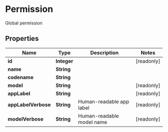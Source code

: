 

# Permission

Global permission

## Properties

| Name | Type | Description | Notes |
|------------ | ------------- | ------------- | -------------|
|**id** | **Integer** |  |  [readonly] |
|**name** | **String** |  |  |
|**codename** | **String** |  |  |
|**model** | **String** |  |  [readonly] |
|**appLabel** | **String** |  |  [readonly] |
|**appLabelVerbose** | **String** | Human-readable app label |  [readonly] |
|**modelVerbose** | **String** | Human-readable model name |  [readonly] |



